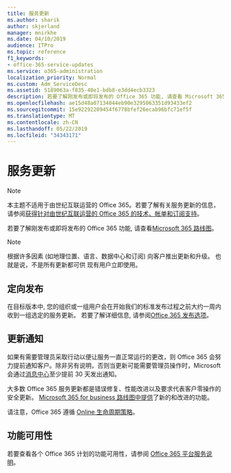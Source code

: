```yaml
---
title: 服务更新
ms.author: sharik
author: skjerland
manager: mnirkhe
ms.date: 04/10/2019
audience: ITPro
ms.topic: reference
f1_keywords:
- office-365-service-updates
ms.service: o365-administration
localization_priority: Normal
ms.custom: Adm_ServiceDesc
ms.assetid: 5189063a-f835-40e1-bdb8-e3dd4ecb3323
description: 若要了解刚发布或即将发布的 Office 365 功能, 请查看 Microsoft 365 路线图。
ms.openlocfilehash: ae15d48a07134044eb90e3295063351d93433ef2
ms.sourcegitcommit: 15e92292209454f6778bfef26ecab96bfc71ef5f
ms.translationtype: MT
ms.contentlocale: zh-CN
ms.lasthandoff: 05/22/2019
ms.locfileid: "34343171"
---
```

# <a name="service-updates"></a>服务更新

> [!NOTE]
> 本主题不适用于由世纪互联运营的 Office 365。若要了解有关服务更新的信息，请参阅[获得针对由世纪互联运营的 Office 365 的技术、帐单和订阅支持](http://go.microsoft.com/fwlink/?LinkID=733350&amp;clcid=0x409)。 
  
若要了解刚发布或即将发布的 Office 365 功能, 请查看[Microsoft 365 路线图](https://go.microsoft.com/fwlink/?LinkId=509914)。
  
> [!NOTE]
> 根据许多因素 (如地理位置、语言、数据中心和订阅) 向客户推出更新和升级。 也就是说，不是所有更新都可供 现有用户立即使用。 
  
## <a name="targeted-release"></a>定向发布

在目标版本中, 您的组织或一组用户会在开始我们的标准发布过程之前大约一周内收到一组选定的服务更新。 若要了解详细信息, 请参阅[Office 365 发布选项](https://docs.microsoft.com/office365/admin/manage/release-options-in-office-365?view=o365-worldwide)。 
  
## <a name="update-notifications"></a>更新通知

如果有需要管理员采取行动以便让服务一直正常运行的更改，则 Office 365 会努力提前通知客户。除非另有说明，否则当更新可能需要管理员操作时，Microsoft 会通过[消息中心](http://technet.microsoft.com/library/38FB3333-BFCC-4340-A37B-DEDA509C209.aspx)至少提前 30 天发出通知。 
  
大多数 Office 365 服务更新都是错误修复、性能改进以及要求代表客户零操作的安全更新。 [Microsoft 365 for business 路线图中提供](http://roadmap.office.com/)了新的和改进的功能。
  
请注意，Office 365 遵循 [Online 生命周期策略](https://support.microsoft.com/lifecycle#gp/osslpolicy)。
  
## <a name="feature-availability"></a>功能可用性

若要查看各个 Office 365 计划的功能可用性，请参阅 [Office 365 平台服务说明](https://technet.microsoft.com/library/office-365-platform-service-description.aspx)。
  

